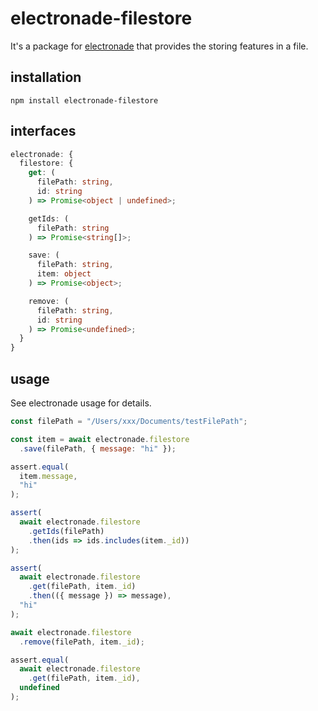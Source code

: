 # electronade-filestore

It's a package for [electronade](https://electronade.netlify.app) that provides the storing features in a file.

## installation

``` shell
npm install electronade-filestore
```

## interfaces

``` typescript
electronade: {
  filestore: {
    get: (
      filePath: string,
      id: string
    ) => Promise<object | undefined>;

    getIds: (
      filePath: string
    ) => Promise<string[]>;

    save: (
      filePath: string,
      item: object
    ) => Promise<object>;

    remove: (
      filePath: string,
      id: string
    ) => Promise<undefined>;
  }
}
```

## usage
See electronade usage for details.


``` javascript
const filePath = "/Users/xxx/Documents/testFilePath";

const item = await electronade.filestore
  .save(filePath, { message: "hi" });

assert.equal(
  item.message,
  "hi"
);

assert(
  await electronade.filestore
    .getIds(filePath)
    .then(ids => ids.includes(item._id))
);

assert(
  await electronade.filestore
    .get(filePath, item._id)
    .then(({ message }) => message),
  "hi"
);

await electronade.filestore
  .remove(filePath, item._id);

assert.equal(
  await electronade.filestore
    .get(filePath, item._id),
  undefined
);

```
